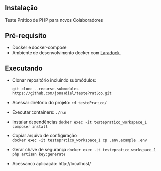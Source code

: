 ## Instalação

Teste Prático de PHP para novos Colaboradores

## Pré-requisito

- Docker e docker-compose
- Ambiente de desenvolvimento docker com [Laradock](https://laradock.io/).

## Executando

- Clonar repositório incluindo submódulos:

    `git clone --recurse-submodules https://github.com/jonasdiel/testePratico.git`

- Acessar diretório do projeto:
    `cd testePratico/`
- Executar containers:
    `./run`
- Instalar dependências
    `docker exec -it testepratico_workspace_1 composer install`
- Copiar arquivo de configuração    
    `docker exec -it testepratico_workspace_1 cp .env.example .env`
- Gerar chave de segurança
    `docker exec -it testepratico_workspace_1 php artisan key:generate`
- Acessando aplicação: http://localhost/    
